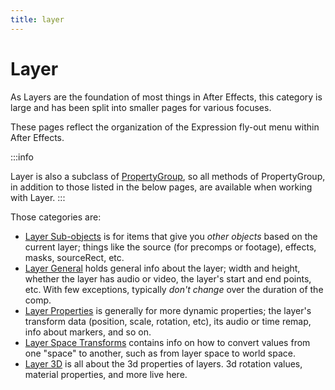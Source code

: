 ```yaml
---
title: layer
---
```

# Layer

As Layers are the foundation of most things in After Effects, this category is large and has been split into smaller pages for various focuses.

These pages reflect the organization of the Expression fly-out menu within After Effects.

:::info

Layer is also a subclass of [PropertyGroup](../../objects/propertygroup), so all methods of PropertyGroup, in addition to those listed in the below pages, are available when working with Layer.
:::


Those categories are:

- [Layer Sub-objects](.././sub-objects) is for items that give you *other objects* based on the current layer; things like the source (for precomps or footage), effects, masks, sourceRect, etc.
- [Layer General](.././general) holds general info about the layer; width and height, whether the layer has audio or video, the layer's start and end points, etc. With few exceptions, typically *don't change* over the duration of the comp.
- [Layer Properties](.././properties) is generally for more dynamic properties; the layer's transform data (position, scale, rotation, etc), its audio or time remap, info about markers, and so on.
- [Layer Space Transforms](.././layer-space-transforms) contains info on how to convert values from one "space" to another, such as from layer space to world space.
- [Layer 3D](.././threed) is all about the 3d properties of layers. 3d rotation values, material properties, and more live here.
